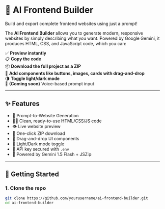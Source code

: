 # 🧠 AI Frontend Builder

Build and export complete frontend websites using just a prompt!

The **AI Frontend Builder** allows you to generate modern, responsive websites by simply describing what you want. Powered by Google Gemini, it produces HTML, CSS, and JavaScript code, which you can:

✅ **Preview instantly**  
📋 **Copy the code**  
📦 **Download the full project as a ZIP**  
🧩 **Add components like buttons, images, cards with drag-and-drop**  
🌗 **Toggle light/dark mode**  
🎤 **(Coming soon)** Voice-based prompt input

---

## ✨ Features

- 🧠 Prompt-to-Website Generation
- 👨‍💻 Clean, ready-to-use HTML/CSS/JS code
- 👁️ Live website preview
- 💾 One-click ZIP download
- 🔲 Drag-and-drop UI components
- 🌙 Light/Dark mode toggle
- 🔐 API key secured with `.env`
- 🧰 Powered by Gemini 1.5 Flash + JSZip

---

## 🚀 Getting Started

### 1. Clone the repo

```bash
git clone https://github.com/yourusername/ai-frontend-builder.git
cd ai-frontend-builder
